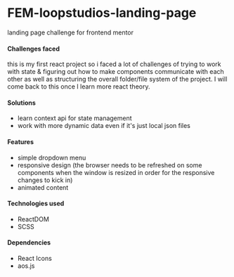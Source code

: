 # FEM-loopstudios-landing-page

landing page challenge for frontend mentor

#### Challenges faced

this is my first react project so i faced a lot of challenges of trying to work with state & figuring out how to make components communicate with each other as well as structuring the overall folder/file system of the project. I will come back to this once I learn more react theory.

#### Solutions

- learn context api for state management
- work with more dynamic data even if it's just local json files

#### Features

- simple dropdown menu
- responsive design (the browser needs to be refreshed on some components when the window is resized in order for the responsive changes to kick in)
- animated content

#### Technologies used

- ReactDOM
- SCSS

#### Dependencies

- React Icons
- aos.js
